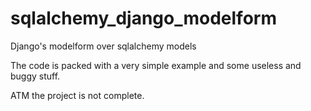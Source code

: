 sqlalchemy_django_modelform
===========================

Django's modelform over sqlalchemy models

The code is packed with a very simple example and some useless and buggy stuff.

ATM the project is not complete.
